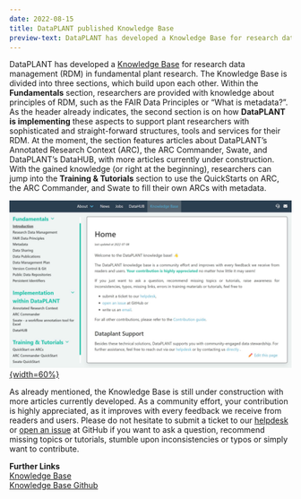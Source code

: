 ```yaml
---
date: 2022-08-15
title: DataPLANT published Knowledge Base 
preview-text: DataPLANT has developed a Knowledge Base for research data management (RDM) in fundamental plant research. The Knowledge Base is divided into three sections, which build upon each other. Within the Fundamentals section, researchers are provided with knowledge about principles of RDM, such as the FAIR Data Principles or “What is metadata?”. As the header already indicates, the second section is on how DataPLANT is implementing these aspects to support plant researchers with sophisticated and straight-forward structures, tools and services for their RDM. At the moment...
---
```

DataPLANT has developed a [Knowledge Base](https://nfdi4plants.org/nfdi4plants.knowledgebase/index.html) for research data management (RDM) in fundamental plant research. The Knowledge Base is divided into three sections, which build upon each other. Within the **Fundamentals** section, researchers are provided with knowledge about principles of RDM, such as the FAIR Data Principles or “What is metadata?”. As the header already indicates, the second section is on how **DataPLANT is implementing** these aspects to support plant researchers with sophisticated and straight-forward structures, tools and services for their RDM. At the moment, the section features articles about DataPLANT’s Annotated Research Context (ARC), the ARC Commander, Swate, and DataPLANT’s DataHUB, with more articles currently under construction. With the gained knowledge (or right at the beginning), researchers can jump into the **Training & Tutorials** section to use the QuickStarts on ARC, the ARC Commander, and Swate to fill their own ARCs with metadata.

[![DataPLANT Knowledge Base](../../images/News-Items/KnowledgeBaseDP.svg "DataPLANT Knowledge Base"){width=60%}](https://nfdi4plants.org/nfdi4plants.knowledgebase/index.html)

As already mentioned, the Knowledge Base is still under construction with more articles currently developed. As a community effort, your contribution is highly appreciated, as it improves with every feedback we receive from readers and users. Please do not hesitate to submit a ticket to our [helpdesk](https://helpdesk.nfdi4plants.org/?topic=ResearchDataManagement_Teaching) or [open an issue](https://github.com/nfdi4plants/nfdi4plants.knowledgebase/issues/new/) at GitHub if you want to ask a question, recommend missing topics or tutorials, stumble upon inconsistencies or typos or simply want to contribute.
  
**Further Links**  
[Knowledge Base](https://nfdi4plants.org/nfdi4plants.knowledgebase/index.html)  
[Knowledge Base Github](https://github.com/nfdi4plants/nfdi4plants.knowledgebase)  
